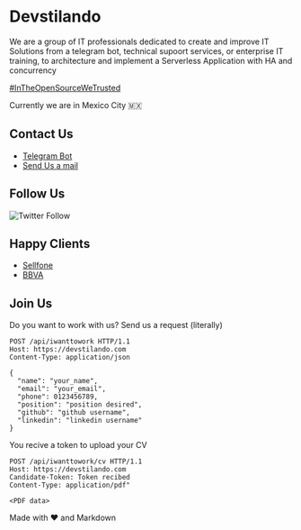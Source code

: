 # Devstilando

We are a group of IT professionals dedicated to create and improve IT Solutions from a telegram bot, technical supoort services, or enterprise IT training, to architecture and implement a Serverless Application with HA and concurrency

[#InTheOpenSourceWeTrusted](https://twitter.com/search?q=%23intheopensourcewetrusted)

Currently we are in Mexico City 🇲🇽

## Contact Us

- [Telegram Bot](https://t.me/Devstilandbot)
- [Send Us a mail](mailto://contact@devstilando.com)

## Follow Us

![Twitter Follow](https://img.shields.io/twitter/follow/devstilando?label=DevStilando&style=social)

## Happy Clients

- [Sellfone](https://sellfone.mx/)
- [BBVA](https://bbva.mx)

## Join Us

Do you want to work with us? Send us a request (literally) 

```HTTP
POST /api/iwanttowork HTTP/1.1
Host: https://devstilando.com
Content-Type: application/json

{
  "name": "your_name",
  "email": "your_email",
  "phone": 0123456789,
  "position": "position desired",
  "github": "github username",
  "linkedin": "linkedin username"
}
```

You recive a token to upload your CV

```HTTP
POST /api/iwanttowork/cv HTTP/1.1
Host: https://devstilando.com
Candidate-Token: Token recibed
Content-Type: application/pdf"

<PDF data>
```

Made with ♥ and Markdown
